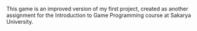 This game is an improved version of my first project, created as another assignment for the Introduction to Game Programming course at Sakarya University.
